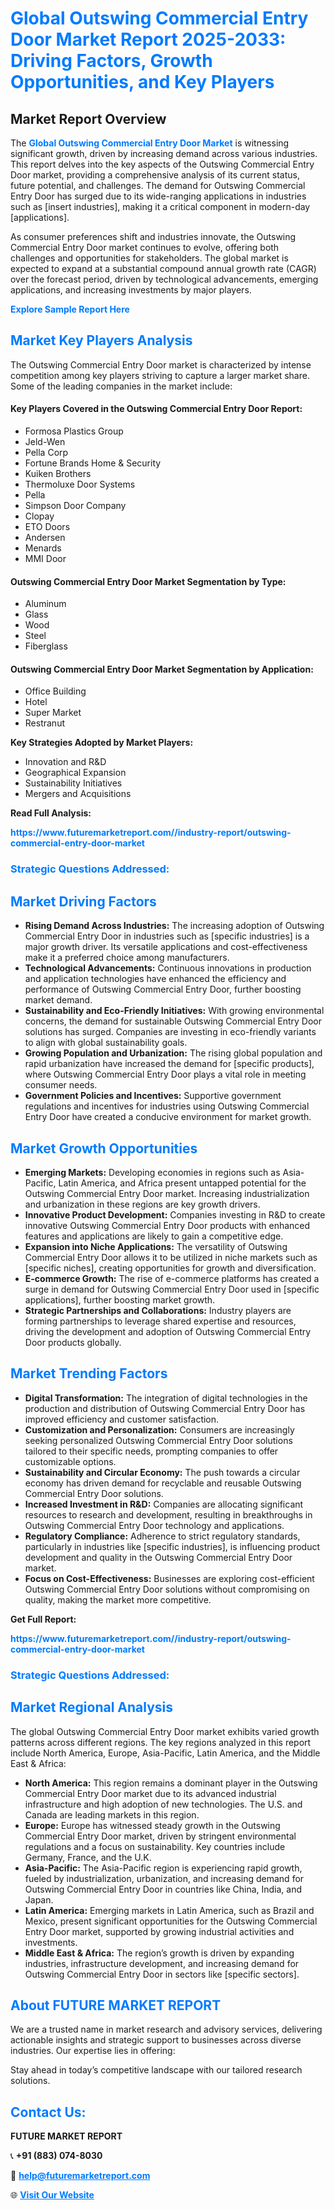 <h1 style="color: #007BFF;">Global Outswing Commercial Entry Door Market Report 2025-2033: Driving Factors, Growth Opportunities, and Key Players</h1>

<section id="overview">
<h2>Market Report Overview</h2>
<p>The <a href="https://www.futuremarketreport.com//industry-report/outswing-commercial-entry-door-market" style="color: #007BFF; text-decoration: none;"><strong>Global Outswing Commercial Entry Door Market</strong></a> is witnessing significant growth, driven by increasing demand across various industries. This report delves into the key aspects of the Outswing Commercial Entry Door market, providing a comprehensive analysis of its current status, future potential, and challenges. The demand for Outswing Commercial Entry Door has surged due to its wide-ranging applications in industries such as [insert industries], making it a critical component in modern-day [applications].</p>
<p>As consumer preferences shift and industries innovate, the Outswing Commercial Entry Door market continues to evolve, offering both challenges and opportunities for stakeholders. The global market is expected to expand at a substantial compound annual growth rate (CAGR) over the forecast period, driven by technological advancements, emerging applications, and increasing investments by major players.</p>
</section>

<section id="overview">
<p><a href="https://www.futuremarketreport.com//request-sample/reportId=49955" style="color: #007BFF; text-decoration: none;"><strong>Explore Sample Report Here</strong></a></p>
</section>

<section id="key-players">
<h2 style="color: #007BFF;">Market Key Players Analysis</h2>
<p>The Outswing Commercial Entry Door market is characterized by intense competition among key players striving to capture a larger market share. Some of the leading companies in the market include:</p>
<h4>Key Players Covered in the Outswing Commercial Entry Door Report:</h4>
<ul><li>Formosa Plastics Group</li><li>Jeld-Wen</li><li>Pella Corp</li><li>Fortune Brands Home &amp; Security</li><li>Kuiken Brothers</li><li>Thermoluxe Door Systems</li><li>Pella</li><li>Simpson Door Company</li><li>Clopay</li><li>ETO Doors</li><li>Andersen</li><li>Menards</li><li>MMI Door</li></ul>
<h4>Outswing Commercial Entry Door Market Segmentation by Type:</h4>
<ul><li>Aluminum</li><li>Glass</li><li>Wood</li><li>Steel</li><li>Fiberglass</li></ul>

<h4>Outswing Commercial Entry Door Market Segmentation by Application:</h4>
<ul><li>Office Building</li><li>Hotel</li><li>Super Market</li><li>Restranut</li></ul>
<p><strong>Key Strategies Adopted by Market Players:</strong></p>
<ul>
<li>Innovation and R&D</li>
<li>Geographical Expansion</li>
<li>Sustainability Initiatives</li>
<li>Mergers and Acquisitions</li>
</ul>
</section>

<section>
<p><strong>Read Full Analysis: </strong></p><a href="https://www.futuremarketreport.com//industry-report/outswing-commercial-entry-door-market" style="color: #007BFF; text-decoration: none;"><strong>https://www.futuremarketreport.com//industry-report/outswing-commercial-entry-door-market</strong></a>
<h3 style="color: #007BFF;">Strategic Questions Addressed:</h3>
</section>

<section id="driving-factors">
<h2 style="color: #007BFF;">Market Driving Factors</h2>
<ul>
<li><strong>Rising Demand Across Industries:</strong> The increasing adoption of Outswing Commercial Entry Door in industries such as [specific industries] is a major growth driver. Its versatile applications and cost-effectiveness make it a preferred choice among manufacturers.</li>
<li><strong>Technological Advancements:</strong> Continuous innovations in production and application technologies have enhanced the efficiency and performance of Outswing Commercial Entry Door, further boosting market demand.</li>
<li><strong>Sustainability and Eco-Friendly Initiatives:</strong> With growing environmental concerns, the demand for sustainable Outswing Commercial Entry Door solutions has surged. Companies are investing in eco-friendly variants to align with global sustainability goals.</li>
<li><strong>Growing Population and Urbanization:</strong> The rising global population and rapid urbanization have increased the demand for [specific products], where Outswing Commercial Entry Door plays a vital role in meeting consumer needs.</li>
<li><strong>Government Policies and Incentives:</strong> Supportive government regulations and incentives for industries using Outswing Commercial Entry Door have created a conducive environment for market growth.</li>
</ul>
</section>

<section id="growth-opportunities">
<h2 style="color: #007BFF;">Market Growth Opportunities</h2>
<ul>
<li><strong>Emerging Markets:</strong> Developing economies in regions such as Asia-Pacific, Latin America, and Africa present untapped potential for the Outswing Commercial Entry Door market. Increasing industrialization and urbanization in these regions are key growth drivers.</li>
<li><strong>Innovative Product Development:</strong> Companies investing in R&D to create innovative Outswing Commercial Entry Door products with enhanced features and applications are likely to gain a competitive edge.</li>
<li><strong>Expansion into Niche Applications:</strong> The versatility of Outswing Commercial Entry Door allows it to be utilized in niche markets such as [specific niches], creating opportunities for growth and diversification.</li>
<li><strong>E-commerce Growth:</strong> The rise of e-commerce platforms has created a surge in demand for Outswing Commercial Entry Door used in [specific applications], further boosting market growth.</li>
<li><strong>Strategic Partnerships and Collaborations:</strong> Industry players are forming partnerships to leverage shared expertise and resources, driving the development and adoption of Outswing Commercial Entry Door products globally.</li>
</ul>
</section>

<section id="trending-factors">
<h2 style="color: #007BFF;">Market Trending Factors</h2>
<ul>
<li><strong>Digital Transformation:</strong> The integration of digital technologies in the production and distribution of Outswing Commercial Entry Door has improved efficiency and customer satisfaction.</li>
<li><strong>Customization and Personalization:</strong> Consumers are increasingly seeking personalized Outswing Commercial Entry Door solutions tailored to their specific needs, prompting companies to offer customizable options.</li>
<li><strong>Sustainability and Circular Economy:</strong> The push towards a circular economy has driven demand for recyclable and reusable Outswing Commercial Entry Door solutions.</li>
<li><strong>Increased Investment in R&D:</strong> Companies are allocating significant resources to research and development, resulting in breakthroughs in Outswing Commercial Entry Door technology and applications.</li>
<li><strong>Regulatory Compliance:</strong> Adherence to strict regulatory standards, particularly in industries like [specific industries], is influencing product development and quality in the Outswing Commercial Entry Door market.</li>
<li><strong>Focus on Cost-Effectiveness:</strong> Businesses are exploring cost-efficient Outswing Commercial Entry Door solutions without compromising on quality, making the market more competitive.</li>
</ul>
</section>

<section>
<p><strong>Get Full Report: </strong></p><a href="https://www.futuremarketreport.com//industry-report/outswing-commercial-entry-door-market" style="color: #007BFF; text-decoration: none;"><strong>https://www.futuremarketreport.com//industry-report/outswing-commercial-entry-door-market</strong></a>
<h3 style="color: #007BFF;">Strategic Questions Addressed:</h3>
</section>


<section id="regional-analysis">
<h2 style="color: #007BFF;">Market Regional Analysis</h2>
<p>The global Outswing Commercial Entry Door market exhibits varied growth patterns across different regions. The key regions analyzed in this report include North America, Europe, Asia-Pacific, Latin America, and the Middle East & Africa:</p>
<ul>
<li><strong>North America:</strong> This region remains a dominant player in the Outswing Commercial Entry Door market due to its advanced industrial infrastructure and high adoption of new technologies. The U.S. and Canada are leading markets in this region.</li>
<li><strong>Europe:</strong> Europe has witnessed steady growth in the Outswing Commercial Entry Door market, driven by stringent environmental regulations and a focus on sustainability. Key countries include Germany, France, and the U.K.</li>
<li><strong>Asia-Pacific:</strong> The Asia-Pacific region is experiencing rapid growth, fueled by industrialization, urbanization, and increasing demand for Outswing Commercial Entry Door in countries like China, India, and Japan.</li>
<li><strong>Latin America:</strong> Emerging markets in Latin America, such as Brazil and Mexico, present significant opportunities for the Outswing Commercial Entry Door market, supported by growing industrial activities and investments.</li>
<li><strong>Middle East & Africa:</strong> The region’s growth is driven by expanding industries, infrastructure development, and increasing demand for Outswing Commercial Entry Door in sectors like [specific sectors].</li>
</ul>
</section>

<footer>
<h2 style="color: #007BFF;">About FUTURE MARKET REPORT</h2>
<p>We are a trusted name in market research and advisory services, delivering actionable insights and strategic support to businesses across diverse industries. Our expertise lies in offering:</p>

<p>Stay ahead in today’s competitive landscape with our tailored research solutions.</p>

<h2 style="color: #007BFF;">Contact Us:</h2>
<p><strong>FUTURE MARKET REPORT</strong></p>
<p>📞 <strong>+91 (883) 074-8030</strong></p>
<p>📧 <strong><a href="mailto:help@futuremarketreport.com" style="color: #007BFF;">help@futuremarketreport.com</a></strong></p>
<p>🌐 <strong><a href="https://www.futuremarketreport.com/" style="color: #007BFF;">Visit Our Website</a></strong></p>
</footer>